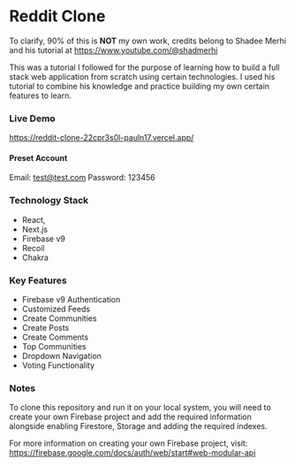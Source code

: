 # Reddit Clone
To clarify, 90% of this is **NOT** my own work, credits belong to Shadee Merhi and his tutorial at https://www.youtube.com/@shadmerhi

This was a tutorial I followed for the purpose of learning how to build a full stack web application from scratch using certain technologies. I used his tutorial to combine his knowledge and practice building my own certain features to learn.

### Live Demo
https://reddit-clone-22cpr3s0l-pauln17.vercel.app/
#### Preset Account
Email: test@test.com
Password: 123456

### Technology Stack
- React, 
- Next.js 
- Firebase v9
- Recoil
- Chakra

### Key Features
- Firebase v9 Authentication
- Customized Feeds
- Create Communities
- Create Posts
- Create Comments
- Top Communities
- Dropdown Navigation
- Voting Functionality

### Notes
To clone this repository and run it on your local system, you will need to create your own Firebase project and add the required information alongside enabling Firestore, Storage and adding the required indexes.

For more information on creating your own Firebase project, visit: https://firebase.google.com/docs/auth/web/start#web-modular-api

